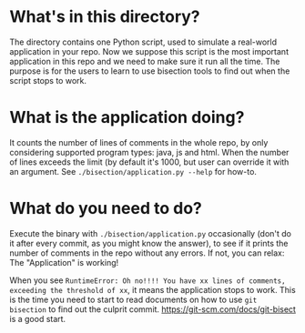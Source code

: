 # What's in this directory?
The directory contains one Python script, used to simulate a real-world application in your repo. Now we suppose this script is the most important application in this repo and we need to make sure it run all the time. The purpose is for the users to learn to use bisection tools to find out when the script stops to work.

# What is the application doing?
It counts the number of lines of comments in the whole repo, by only considering supported program types: java, js and html. When the number of lines exceeds the limit (by default it's 1000, but user can override it with an argument. See `./bisection/application.py --help` for how-to.

# What do you need to do?
Execute the binary with `./bisection/application.py` occasionally (don't do it after every commit, as you might know the answer), to see if it prints the number of comments in the repo without any errors. If not, you can relax: The "Application" is working!

When you see `RuntimeError: Oh no!!!! You have xx lines of comments, exceeding the threshold of xx`, it means the application stops to work. This is the time you need to start to read documents on how to use `git bisection` to find out the culprit commit. https://git-scm.com/docs/git-bisect is a good start.
